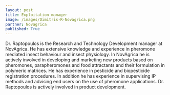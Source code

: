 ```yaml
---
layout: post
title: Exploitation manager
image: /images/Dimitris-R-Novagrica.png 
partner: Novagrica
published: True	
---
```


Dr. Raptopoulos is the Research and Technology Development manager at NovAgrica. He has extensive knowledge and experience in pheromone mediated insect behaviour and insect physiology. In NovAgrica he is actively involved in developing and marketing new products based on pheromones, parapheromones and food attractants and their formulation in polymeric matrices. He has experience in pesticide and biopesticide registration procedures. In addition he has experience in supervising IP methods and advising end users on the use of pheromone applications. 
Dr. Raptopoulos is actively involved in product development.

